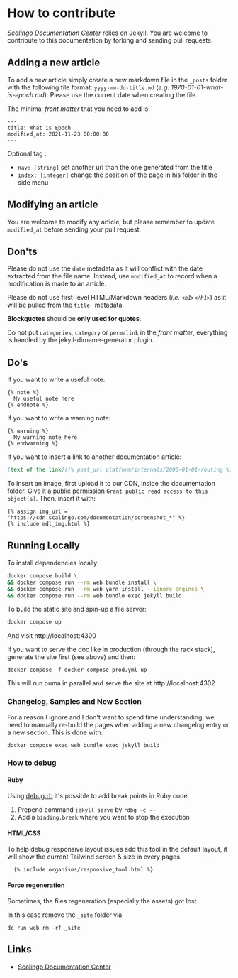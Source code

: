 # How to contribute

[*Scalingo Documentation Center*](http://doc.scalingo.com) relies on Jekyll. You are welcome to contribute to this documentation by forking and sending pull requests.

## Adding a new article

To add a new article simply create a new markdown file in the `_posts` folder with the following file format: `yyyy-mm-dd-title.md` (*e.g. 1970-01-01-what-is-epoch.md*).
Please use the current date when creating the file.

The minimal *front matter* that you need to add is:

```
---
title: What is Epoch
modified_at: 2021-11-23 00:00:00
---
```

Optional tag :

- `nav: [string]` set another url than the one generated from the title
- `index: [integer]` change the position of the page in his folder in the side menu

## Modifying an article

You are welcome to modify any article, but please remember to update `modified_at` before sending your pull request.

## Don'ts

Please do not use the `date` metadata as it will conflict with the date extracted from the file name. Instead, use `modified_at` to record when a modification is made to an article.

Please do not use first-level HTML/Markdown headers (*i.e. `<h1></h1>`*) as it will be pulled from the `title ` metadata.

__Blockquotes__ should be **only used for quotes**.

Do not put `categories`, `category` or `permalink` in the *front matter*, everything is handled by the jekyll-dirname-generator plugin.

## Do's

If you want to write a useful note:

```
{% note %}
  My useful note here
{% endnote %}
```

If you want to write a warning note:

```
{% warning %}
  My warning note here
{% endwarning %}
```

If you want to insert a link to another documentation article:

```markdown
[text of the link]({% post_url platform/internals/2000-01-01-routing %})
```

To insert an image, first upload it to our CDN, inside the documentation
folder. Give it a public permission `Grant public read access to this
object(s)`. Then, insert it with:

```liquid
{% assign img_url = "https://cdn.scalingo.com/documentation/screenshot_*" %}
{% include mdl_img.html %}
```

## Running Locally

To install dependencies locally:

```sh
docker compose build \
&& docker compose run --rm web bundle install \
&& docker compose run --rm web yarn install --ignore-engines \
&& docker compose run --rm web bundle exec jekyll build
```

To build the static site and spin-up a file server:

```sh
docker compose up
```

And visit http://localhost:4300

If you want to serve the doc like in production (through the rack stack), generate the site first (see above) and then:

```
docker compose -f docker compose-prod.yml up
```

This will run puma in parallel and serve the site at http://localhost:4302

### Changelog, Samples and New Section

For a reason I ignore and I don't want to spend time understanding, we need to manually re-build the pages when adding a new changelog entry or a new section.
This is done with:

```
docker compose exec web bundle exec jekyll build
```

### How to debug

#### Ruby

Using [debug.rb](https://github.com/ruby/debug) it's possible to add break points in Ruby code.
1. Prepend command `jekyll serve` by `rdbg -c -- `
2. Add a `binding.break` where you want to stop the execution

#### HTML/CSS

To help debug responsive layout issues add this tool in the default layout, it will show the current Tailwind screen & size in every pages.

```
  {% include organisms/responsive_tool.html %}
```

#### Force regeneration

Sometimes, the files regeneration (especially the assets) got lost.

In this case remove the `_site` folder via
```
dc run web rm -rf _site
```

## Links

* [Scalingo Documentation Center](https://doc.scalingo.com)
